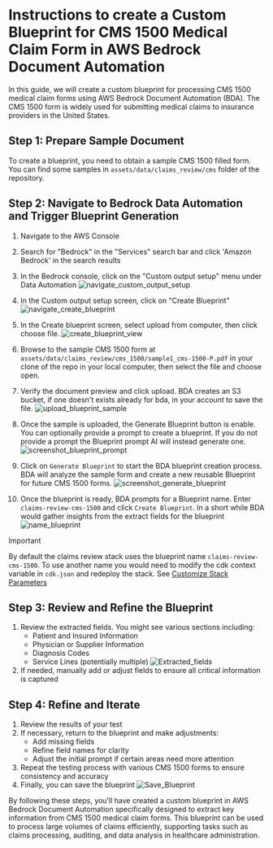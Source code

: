 # Instructions to create a Custom Blueprint for CMS 1500 Medical Claim Form in AWS Bedrock Document Automation

In this guide, we will create a custom blueprint for processing CMS 1500 medical claim forms using AWS Bedrock Document Automation (BDA). The CMS 1500 form is widely used for submitting medical claims to insurance providers in the United States.

## Step 1: Prepare Sample Document

To create a blueprint, you need to obtain a sample CMS 1500 filled form. You can find some samples in `assets/data/claims_review/cms` folder of the repository.

## Step 2: Navigate to Bedrock Data Automation and Trigger Blueprint Generation

1. Navigate to the AWS Console
2. Search for "Bedrock" in the "Services" search bar and click 'Amazon Bedrock' in the search results
3. In the Bedrock console, click on the "Custom output setup" menu under Data Automation
   ![navigate_custom_output_setup][screenshot_nav_to_custom_output_setup]

3. In the Custom output setup screen, click on "Create Blueprint"
   ![navigate_create_blueprint][screenshot_nav_to_create_blueprint]

4. In the Create blueprint screen, select upload from computer, then click choose file.
   ![create_blueprint_view][screenshot_create_blueprint_view]

5. Browse to the sample CMS 1500 form at `assets/data/claims_review/cms_1500/sample1_cms-1500-P.pdf` in your clone of the repo in your local computer, then select the file and choose open.

6. Verify the document preview and click upload. BDA creates an S3 bucket, if one doesn't exists already for bda, in your account to save the file.
   ![upload_blueprint_sample][screenshot_upload_blueprint_view]

7. Once the sample is uploaded, the Generate Blueprint button is enable. You can optionally provide a prompt to create a blueprint.  If you do not provide a prompt the Blueprint prompt AI will instead generate one.
   ![screenshot_blueprint_prompt][screenshot_blueprint_prompt]

8. Click on `Generate Blueprint` to start the BDA blueprint creation process. BDA will analyze the sample form and create a new reusable Blueprint for future CMS 1500 forms.
   ![screenshot_generate_blueprint][screenshot_generate_blueprint]

9. Once the blueprint is ready, BDA prompts for a Blueprint name. Enter `claims-review-cms-1500` and click `Create Blueprint`. In a short while BDA would gather insights from the extract fields for the blueprint
   ![name_blueprint][screenshot_name_blueprint]

> [!Important]
>By default the claims review stack uses the blueprint name `claims-review-cms-1500`. To use another name you would need to modify the cdk context variable in `cdk.json` and redeploy the stack. See [Customize Stack Parameters](b_claims_review_01_deploy.md#customize-stack-parameters-a-namecustomize_stack_parameters)


## Step 3: Review and Refine the Blueprint

1. Review the extracted fields. You might see various sections including:
   - Patient and Insured Information
   - Physician or Supplier Information
   - Diagnosis Codes
   - Service Lines (potentially multiple)
   ![Extracted_fields][screenshot_extracted_fields]
2. If needed, manually add or adjust fields to ensure all critical information is captured


## Step 4: Refine and Iterate

1. Review the results of your test
2. If necessary, return to the blueprint and make adjustments:
   - Add missing fields
   - Refine field names for clarity
   - Adjust the initial prompt if certain areas need more attention
3. Repeat the testing process with various CMS 1500 forms to ensure consistency and accuracy
4. Finally, you can save the blueprint
![Save_Blueprint][screenshot_save_blueprint]

By following these steps, you'll have created a custom blueprint in AWS Bedrock Document Automation specifically designed to extract key information from CMS 1500 medical claim forms. This blueprint can be used to process large volumes of claims efficiently, supporting tasks such as claims processing, auditing, and data analysis in healthcare administration.

[screenshot_nav_to_custom_output_setup]: ../../assets/screenshots/claims_review_docs/navigate-to-bda.jpg
[screenshot_nav_to_create_blueprint]: ../../assets/screenshots/claims_review_docs/create-blueprint.jpg
[screenshot_create_blueprint_view]: ../../assets/screenshots/claims_review_docs/create-blueprint-view.jpg
[screenshot_upload_blueprint_view]: ../../assets/screenshots/claims_review_docs/upload-blueprint-sample.jpg
[screenshot_blueprint_prompt]: ../../assets/screenshots/claims_review_docs/blueprint-prompt.jpg
[screenshot_generate_blueprint]: ../../assets/screenshots/claims_review_docs/generate-blueprint.jpg
[screenshot_name_blueprint]: ../../assets/screenshots/claims_review_docs/name-blueprint.jpg
[screenshot_extracted_fields]: ../../assets/screenshots/claims_review_docs/extracted_fields.jpg
[screenshot_save_blueprint]: ../../assets/screenshots/claims_review_docs/save_blueprint.jpg